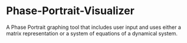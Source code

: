 # Phase-Portrait-Visualizer
A Phase Portrait graphing tool that includes user input and uses either a matrix representation or a system of equations of a dynamical system.
